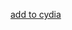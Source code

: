 [add to cydia](cydia://url/https://cydia.saurik.com/api/share#?source=https://OldWorldOrdr.github.io/)
